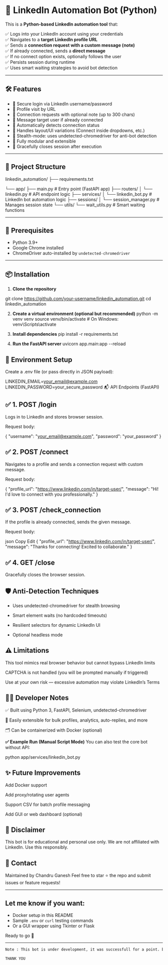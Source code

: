 # 🤖 LinkedIn Automation Bot (Python)

This is a **Python-based LinkedIn automation tool** that:

✅ Logs into your LinkedIn account using your credentials  
✅ Navigates to a **target LinkedIn profile URL**  
✅ Sends a **connection request with a custom message (note)**  
✅ If already connected, sends a **direct message**  
✅ If no connect option exists, optionally follows the user  
✅ Persists session during runtime  
✅ Uses smart waiting strategies to avoid bot detection

---

## 🛠 Features

- 🔐 Secure login via LinkedIn username/password
- 🔗 Profile visit by URL
- 🤝 Connection requests with optional note (up to 300 chars)
- 💬 Message target user if already connected
- 📡 Automatically detects connection status
- 🧠 Handles layout/UI variations (Connect inside dropdowns, etc.)
- 👤 Stealth-mode: uses undetected-chromedriver for anti-bot detection
- 🚀 Fully modular and extensible
- 🧹 Gracefully closes session after execution

---

## 📂 Project Structure

linkedin_automation/
├── requirements.txt

└── app/
├── main.py # Entry point (FastAPI app)
├── routers/
│ └── linkedin.py # API endpoint logic
├── services/
│ └── linkedin_bot.py # LinkedIn bot automation logic
├── sessions/
│ └── session_manager.py # Manages session state
└── utils/
└── wait_utils.py # Smart waiting functions


---

## 🧪 Prerequisites

- Python 3.9+
- Google Chrome installed
- ChromeDriver auto-installed by `undetected-chromedriver`

---

## 📦 Installation

1. **Clone the repository**

git clone https://github.com/your-username/linkedin_automation.git
cd linkedin_automation


2. **Create a virtual environment (optional but recommended)**
python -m venv venv
source venv/bin/activate  # On Windows: venv\Scripts\activate

3. **Install dependencies**
pip install -r requirements.txt

4. **Run the FastAPI server**
uvicorn app.main:app --reload

## 🔐 Environment Setup
Create a .env file (or pass directly in JSON payload):

LINKEDIN_EMAIL=your_email@example.com
LINKEDIN_PASSWORD=your_secure_password
📬 API Endpoints (FastAPI)

## ✅ 1. POST /login
Logs in to LinkedIn and stores browser session.

Request body:

{
  "username": "your_email@example.com",
  "password": "your_password"
}

## ✅ 2. POST /connect
Navigates to a profile and sends a connection request with custom message.

Request body:


{
  "profile_url": "https://www.linkedin.com/in/target-user/",
  "message": "Hi! I'd love to connect with you professionally."
}

## ✅ 3. POST /check_connection
If the profile is already connected, sends the given message.

Request body:

json
Copy
Edit
{
  "profile_url": "https://www.linkedin.com/in/target-user/",
  "message": "Thanks for connecting! Excited to collaborate."
}

## ✅ 4. GET /close
Gracefully closes the browser session.

## 🛡 Anti-Detection Techniques
- Uses undetected-chromedriver for stealth browsing

- Smart element waits (no hardcoded timeouts)

- Resilient selectors for dynamic LinkedIn UI

- Optional headless mode

## ⚠️ Limitations
This tool mimics real browser behavior but cannot bypass LinkedIn limits

CAPTCHA is not handled (you will be prompted manually if triggered)

Use at your own risk — excessive automation may violate LinkedIn’s Terms

## 👨‍💻 Developer Notes
✅ Built using Python 3, FastAPI, Selenium, undetected-chromedriver

🧩 Easily extensible for bulk profiles, analytics, auto-replies, and more

🗂 Can be containerized with Docker (optional)

**✅ Example Run (Manual Script Mode)**
You can also test the core bot without API:

python app/services/linkedin_bot.py

## ✨ Future Improvements
 Add Docker support

 Add proxy/rotating user agents

 Support CSV for batch profile messaging

 Add GUI or web dashboard (optional)

## 🙏 Disclaimer
This bot is for educational and personal use only.
We are not affiliated with LinkedIn. Use this responsibly.

## 📧 Contact
Maintained by Chandru Ganesh
Feel free to star ⭐ the repo and submit issues or feature requests!


---

## Let me know if you want:
- Docker setup in this README
- Sample `.env` or `curl` testing commands
- Or a GUI wrapper using Tkinter or Flask

Ready to go 🚀

---
```bash
Note : This bot is under development, it was successfull for a point. but I get struck in single point, but not to worry i will upload the updates and makes it complete automation in upcoming days.

THANK YOU
